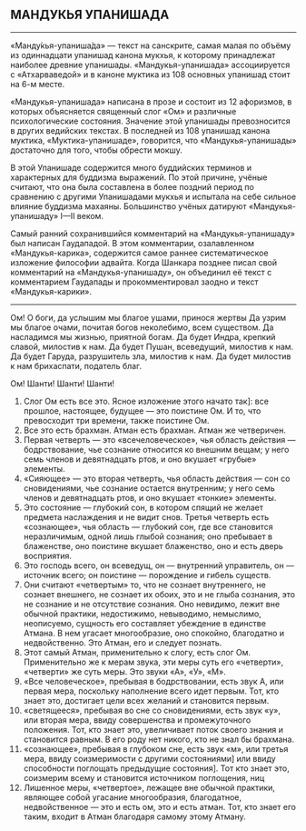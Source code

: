 ## МАНДУКЬЯ УПАНИШАДА


---

«Манду́кья-упаниша́да» — текст на санскрите, самая малая по объёму из одиннадцати упанишад канона мукхья, к которому принадлежат наиболее древние упанишады. «Мандукья-упанишада» ассоциируется с «Атхарваведой» и в каноне муктика из 108 основных упанишад стоит на 6-м месте.

«Мандукья-упанишада» написана в прозе и состоит из 12 афоризмов, в которых объясняется священный слог «Ом» и различные психологические состояния. Значение этой упанишады превозносится в других ведийских текстах. В последней из 108 упанишад канона муктика, «Муктика-упанишаде», говорится, что «Мандукья-упанишады» достаточно для того, чтобы обрести мокшу.

В этой Упанишаде содержится много буддийских терминов и характерных для буддизма выражений. По этой причине, учёные считают, что она была составлена в более поздний период по сравнению с другими Упанишадами мукхья и испытала на себе сильное влияние буддизма махаяны. Большинство учёных датируют «Мандукья-упанишаду» I—II веком.

Самый ранний сохранившийся комментарий на «Мандукья-упанишаду» был написан Гаудападой. В этом комментарии, озалавленном «Мандукья-карика», содержится самое раннее систематическое изложение философии адвайта. Когда Шанкара позднее писал свой комментарий на «Мандукья-упанишаду», он объединил её текст с комментарием Гаудапады и прокомментировал заодно и текст «Мандукья-карики».

---
Ом! О боги, да услышим мы благое ушами, принося жертвы
Да узрим мы благое очами, почитая богов неколебимо, всем существом. Да насладимся мы жизнью, приятной богам.
Да будет Индра, крепкий славой, милостив к нам. Да будет Пушан, всеведущий, милостив к нам. Да будет Гаруда, разрушитель зла, милостив к нам. Да будет милостив к нам брихаспати, податель благ.

Ом! Шанти! Шанти! Шанти!

1. Слог Ом есть все это. Ясное изложение этого начато так]: все прошлое, настоящее, будущее — это поистине Ом. И то, что превосходит три времени, также поистине Ом.
2. Все это есть брахман. Атман есть брахман. Атман же четверичен.
3. Первая четверть — это «всечеловеческое», чья область действия — бодрствование, чье сознание относится ко внешним вещам; у него семь членов и девятнадцать ртов, и оно вкушает «грубые» элементы.
4. «Сияющее» — это вторая четверть, чья область действия — сон со сновидениями, чье сознание остается внутренним; у него семь членов и девятнадцать ртов, и оно вкушает «тонкие» элементы.
5. Это состояние — глубокий сон, в котором спящий не желает предмета наслаждения и не видит снов. Третья четверть есть «сознающее», чья область — глубокий сон, где все становится неразличимым, одной лишь глыбой сознания; оно пребывает в блаженстве, оно поистине вкушает блаженство, оно и есть дверь восприятия.
6. Это господь всего, он всеведущ, он — внутренний управитель, он — источник всего; он поистине — порождение и гибель существ.
7. Они считают «четвертым» то, что не сознает внутреннего, не сознает внешнего, не сознает их обоих, это и не глыба сознания, это не сознание и не отсутствие сознания. Оно невидимо, лежит вне обычной практики, недостижимо, невыводимо, немыслимо, неописуемо, сущность его составляет убеждение в единстве Атмана. В нем угасает многообразие, оно спокойно, благодатно и недвойственно. Это Атман, его и следует познать.
8. Этот самый Атман, применительно к слогу, есть слог Ом. Применительно же к мерам звука, эти меры суть его «четверти», «четверти» же суть меры. Это звуки «А», «У», «М».
9. «Все человеческое», пребывая в бодрствовании, есть звук А, или первая мера, поскольку наполнение всего идет первым. Тот, кто знает это, достигает цели всех желаний и становится первым.
10. «светящееся», пребывая во сне со сновидениями, есть звук «у», или вторая мера, ввиду совершенства и промежуточного положения. Тот, кто знает это, увеличивает поток своего знания и становится равным. В его роду нет никого, кто не знал бы брахмана.
11. «сознающее», пребывая в глубоком сне, есть звук «м», или третья мера, ввиду соизмеримости с другими состояниями] или ввиду способности поглощать предыдущие состояния]. Тот кто знает это, соизмерим всему и становится источником поглощения, ниц
12. Лишенное меры, «четвертое», лежащее вне обычной практики, являющее собой угасание многообразия, благодатное, недвойственное — это и есть ом, это и есть атман. Тот, кто знает его таким, входит в Атман благодаря самому этому Атману.
